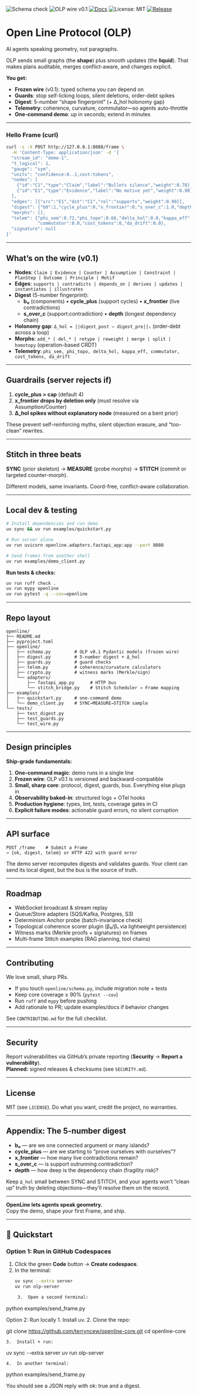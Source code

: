![Schema check](https://github.com/terryncew/openline-core/actions/workflows/validate.yml/badge.svg?branch=main)
![OLP wire v0.1](https://img.shields.io/badge/OLP%20wire-v0.1-1f6feb?style=flat-square)
[![Docs](https://img.shields.io/website?url=https%3A%2F%2Fterryncew.github.io%2Fopenline-core%2F&label=Docs%20(Pages))](https://terryncew.github.io/openline-core/)
![License: MIT](https://img.shields.io/badge/License-MIT-22c55e.svg?style=flat-square)
[![Release](https://img.shields.io/github/v/release/terryncew/openline-core?include_prereleases&label=Release)](https://github.com/terryncew/openline-core/releases)
# Open Line Protocol (OLP)

AI agents speaking geometry, not paragraphs.

OLP sends small graphs (the **shape**) plus smooth updates (the **liquid**). That makes plans auditable, merges conflict-aware, and changes explicit.

**You get:**

- **Frozen wire** (v0.1): typed schema you can depend on
- **Guards**: stop self-licking loops, silent deletions, order-debt spikes
- **Digest**: 5-number “shape fingerprint” (+ Δ_hol holonomy gap)
- **Telemetry**: coherence, curvature, commutator—so agents auto-throttle
- **One-command demo**: up in seconds; extend in minutes

-----

### Hello Frame (curl)

```bash
curl -s -X POST http://127.0.0.1:8088/frame \
  -H 'Content-Type: application/json' -d '{
  "stream_id": "demo-1",
  "t_logical": 1,
  "gauge": "sym",
  "units": "confidence:0..1,cost:tokens",
  "nodes": [
    {"id":"C1","type":"Claim","label":"Bullets silence","weight":0.78},
    {"id":"E1","type":"Evidence","label":"No motive yet","weight":0.90}
  ],
  "edges": [{"src":"E1","dst":"C1","rel":"supports","weight":0.90}],
  "digest": {"b0":1,"cycle_plus":0,"x_frontier":0,"s_over_c":1.0,"depth":0},
  "morphs": [],
  "telem": {"phi_sem":0.72,"phi_topo":0.66,"delta_hol":0.0,"kappa_eff":0.30,
            "commutator":0.0,"cost_tokens":0,"da_drift":0.0},
  "signature": null
}'
```

-----

## What’s on the wire (v0.1)

- **Nodes**: `Claim | Evidence | Counter | Assumption | Constraint | PlanStep | Outcome | Principle | Motif`
- **Edges**: `supports | contradicts | depends_on | derives | updates | instantiates | illustrates`
- **Digest** (5-number fingerprint):
  - **b₀** (components) • **cycle_plus** (support cycles) • **x_frontier** (live contradictions)
  - **s_over_c** (support:contradiction) • **depth** (longest dependency chain)
- **Holonomy gap**: `Δ_hol = ||digest_post − digest_pre||₁` (order-debt across a loop)
- **Morphs**: `add_* | del_* | retype | reweight | merge | split | homotopy` (operation-based CRDT)
- **Telemetry**: `phi_sem, phi_topo, delta_hol, kappa_eff, commutator, cost_tokens, da_drift`

-----

## Guardrails (server rejects if)

1. **cycle_plus > cap** (default 4)
1. **x_frontier drops by deletion only** (must resolve via Assumption/Counter)
1. **Δ_hol spikes without explanatory node** (measured on a bent prior)

These prevent self-reinforcing myths, silent objection erasure, and “too-clean” rewrites.

-----

## Stitch in three beats

**SYNC** (prior skeleton) → **MEASURE** (probe morphs) → **STITCH** (commit or targeted counter-morph).

Different models, same invariants. Coord-free, conflict-aware collaboration.

-----

## Local dev & testing

```bash
# Install dependencies and run demo
uv sync && uv run examples/quickstart.py

# Run server alone  
uv run uvicorn openline.adapters.fastapi_app:app --port 8088

# Send frames from another shell
uv run examples/demo_client.py
```

**Run tests & checks:**

```bash
uv run ruff check .
uv run mypy openline  
uv run pytest -q --cov=openline
```

-----

## Repo layout

```
openline/
├── README.md
├── pyproject.toml
├── openline/
│   ├── schema.py         # OLP v0.1 Pydantic models (frozen wire)
│   ├── digest.py         # 5-number digest + Δ_hol
│   ├── guards.py         # guard checks
│   ├── telem.py          # coherence/curvature calculators
│   ├── crypto.py         # witness marks (Merkle/sign)
│   └── adapters/
│       ├── fastapi_app.py      # HTTP bus
│       └── stitch_bridge.py    # Stitch Scheduler → Frame mapping
├── examples/
│   ├── quickstart.py     # one-command demo
│   └── demo_client.py    # SYNC→MEASURE→STITCH sample
└── tests/
    ├── test_digest.py
    ├── test_guards.py
    └── test_wire.py
```

-----

## Design principles

**Ship-grade fundamentals:**

1. **One-command magic**: demo runs in a single line
1. **Frozen wire**: OLP v0.1 is versioned and backward-compatible
1. **Small, sharp core**: protocol, digest, guards, bus. Everything else plugs in
1. **Observability baked-in**: structured logs + OTel hooks
1. **Production hygiene**: types, lint, tests, coverage gates in CI
1. **Explicit failure modes**: actionable guard errors, no silent corruption

-----

## API surface

```
POST /frame    # Submit a Frame
→ {ok, digest, telem} or HTTP 422 with guard error
```

The demo server recomputes digests and validates guards. Your client can send its local digest, but the bus is the source of truth.

-----

## Roadmap

- WebSocket broadcast & stream replay
- Queue/Store adapters (SQS/Kafka, Postgres, S3)
- Determinism Anchor probe (batch-invariance check)
- Topological coherence scorer plugin (β₀/β₁ via lightweight persistence)
- Witness marks (Merkle proofs + signatures) on frames
- Multi-frame Stitch examples (RAG planning, tool chains)

-----

## Contributing

We love small, sharp PRs.

- If you touch `openline/schema.py`, include migration note + tests
- Keep core coverage ≥ 90% (`pytest --cov`)
- Run `ruff` and `mypy` before pushing
- Add rationale to PR; update examples/docs if behavior changes

See `CONTRIBUTING.md` for the full checklist.

-----

## Security

Report vulnerabilities via GitHub’s private reporting (**Security** → **Report a vulnerability**).  
**Planned:** signed releases & checksums (see `SECURITY.md`).

-----

## License

MIT (see `LICENSE`). Do what you want, credit the project, no warranties.

-----

## Appendix: The 5-number digest

- **b₀** — are we one connected argument or many islands?
- **cycle_plus** — are we starting to “prove ourselves with ourselves”?
- **x_frontier** — how many live contradictions remain?
- **s_over_c** — is support outrunning contradiction?
- **depth** — how deep is the dependency chain (fragility risk)?

Keep `Δ_hol` small between SYNC and STITCH, and your agents won’t “clean up” truth by deleting objections—they’ll resolve them on the record.

-----

**OpenLine lets agents speak geometry.**  
Copy the demo, shape your first Frame, and ship.

-----

## 🚀 Quickstart

### Option 1: Run in GitHub Codespaces
1. Click the green **Code** button → **Create codespace**.
2. In the terminal:
   ```bash
   uv sync --extra server
   uv run olp-server

	3.	Open a second terminal:

python examples/send_frame.py



Option 2: Run locally
	1.	Install uv.
	2.	Clone the repo:

git clone https://github.com/terryncew/openline-core.git
cd openline-core


	3.	Install + run:

uv sync --extra server
uv run olp-server


	4.	In another terminal:

python examples/send_frame.py



You should see a JSON reply with ok: true and a digest.


